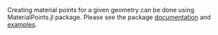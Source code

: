 Creating material points for a given geometry can be done using MaterialPoints.jl package. Please see the package [documentation](https://ravinderbhattoo.github.io/PDMaterialPoints.jl) and [examples](examples.html).